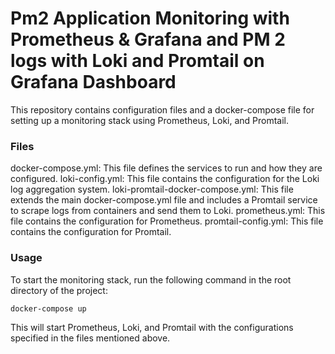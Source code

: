  # Pm2 Application Monitoring with Prometheus & Grafana and PM 2 logs with Loki and Promtail on Grafana Dashboard
This repository contains configuration files and a docker-compose file for setting up a monitoring stack using Prometheus, Loki, and Promtail.

### Files
docker-compose.yml: This file defines the services to run and how they are configured.
loki-config.yml: This file contains the configuration for the Loki log aggregation system.
loki-promtail-docker-compose.yml: This file extends the main docker-compose.yml file and includes a Promtail service to scrape logs from containers and send them to Loki.
prometheus.yml: This file contains the configuration for Prometheus.
promtail-config.yml: This file contains the configuration for Promtail.

### Usage
To start the monitoring stack, run the following command in the root directory of the project:

```
docker-compose up
```

This will start Prometheus, Loki, and Promtail with the configurations specified in the files mentioned above.

